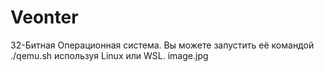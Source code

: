 # Veonter
32-Битная Операционная система. Вы можете запустить её командой ./qemu.sh используя Linux или WSL.
image.jpg